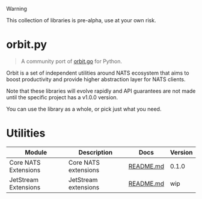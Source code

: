 > [!WARNING]
>
> This collection of libraries is pre-alpha, use at your own risk.

# orbit.py

> A community port of [orbit.go](https://github.com/synadia-io/orbit.go) for Python.

Orbit is a set of independent utilities around NATS ecosystem that aims to boost
productivity and provide higher abstraction layer for NATS clients.

Note that these libraries will evolve rapidly and API guarantees are not made
until the specific project has a v1.0.0 version.

You can use the library as a whole, or pick just what you need.

# Utilities

| Module               | Description          | Docs                                | Version |
|----------------------|----------------------|-------------------------------------|---------|
| Core NATS Extensions | Core NATS extensions | [README.md](natsext/README.md)      | 0.1.0   |
| JetStream Extensions | JetStream extensions | [README.md](jetstreamext/README.md) | wip     |
